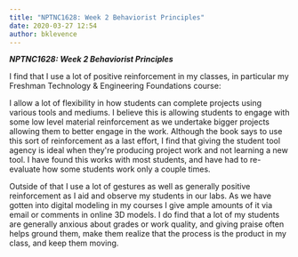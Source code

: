 ```yaml
---
title: "NPTNC1628: Week 2 Behaviorist Principles"
date: 2020-03-27 12:54
author: bklevence
---
```


***NPTNC1628: Week 2 Behaviorist Principles***

I find that I use a lot of positive reinforcement in my classes, in particular my Freshman Technology & Engineering Foundations course:

I allow a lot of flexibility in how students can complete projects using various tools and mediums. I believe this is allowing students to engage with some low level material reinforcement as we undertake bigger projects allowing them to better engage in the work. Although the book says to use this sort of reinforcement as a last effort, I find that giving the student tool agency is ideal when they're producing project work and not learning a new tool. I have found this works with most students, and have had to re-evaluate how some students work only a couple times.

Outside of that I use a lot of gestures as well as generally positive reinforcement as I aid and observe my students in our labs. As we have gotten into digital modeling in my courses I give ample amounts of it via email or comments in online 3D models. I do find that a lot of my students are generally anxious about grades or work quality, and giving praise often helps ground them, make them realize that the process is the product in my class, and keep them moving.
